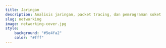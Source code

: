```yaml
---
title: Jaringan
description: Analisis jaringan, packet tracing, dan pemrograman soket
slug: networking
image: networking-cover.jpg
style:
    background: "#5e4fa2"
    color: "#fff"
---
```

